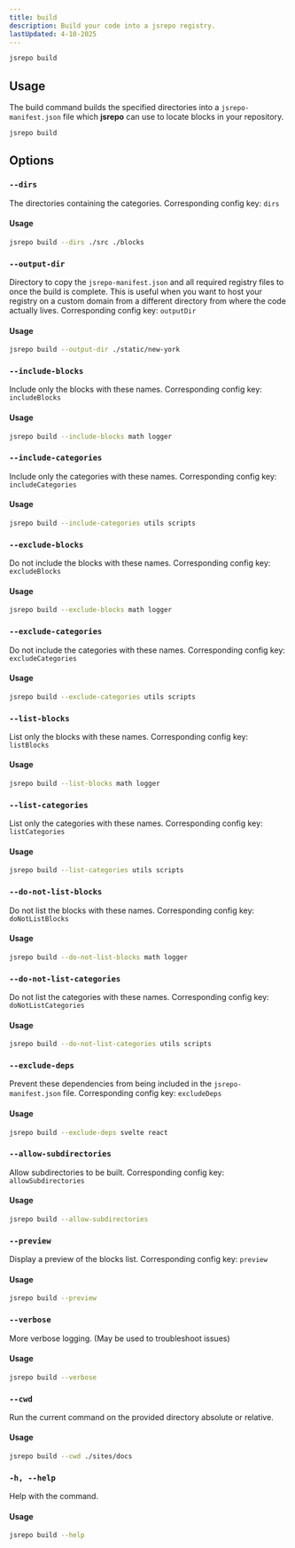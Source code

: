 ```yaml
---
title: build
description: Build your code into a jsrepo registry.
lastUpdated: 4-10-2025
---
```


```sh
jsrepo build
```

## Usage

The build command builds the specified directories into a `jsrepo-manifest.json` file which **jsrepo** can use to locate blocks in your repository.

```sh
jsrepo build
```

## Options

### `--dirs`

The directories containing the categories. Corresponding config key: `dirs`

#### Usage

```sh
jsrepo build --dirs ./src ./blocks
```

### `--output-dir`

Directory to copy the `jsrepo-manifest.json` and all required registry files to once the build is complete. This is useful when you want to host your registry on a custom domain from a different directory from where the code actually lives. Corresponding config key: `outputDir`

#### Usage

```sh
jsrepo build --output-dir ./static/new-york
```

### `--include-blocks`

Include only the blocks with these names. Corresponding config key: `includeBlocks`

#### Usage

```sh
jsrepo build --include-blocks math logger
```

### `--include-categories`

Include only the categories with these names. Corresponding config key: `includeCategories`

#### Usage

```sh
jsrepo build --include-categories utils scripts
```

### `--exclude-blocks`

Do not include the blocks with these names. Corresponding config key: `excludeBlocks`

#### Usage

```sh
jsrepo build --exclude-blocks math logger
```

### `--exclude-categories`

Do not include the categories with these names. Corresponding config key: `excludeCategories`

#### Usage

```sh
jsrepo build --exclude-categories utils scripts
```

### `--list-blocks`

List only the blocks with these names. Corresponding config key: `listBlocks`

#### Usage

```sh
jsrepo build --list-blocks math logger
```

### `--list-categories`

List only the categories with these names. Corresponding config key: `listCategories`

#### Usage

```sh
jsrepo build --list-categories utils scripts
```

### `--do-not-list-blocks`

Do not list the blocks with these names. Corresponding config key: `doNotListBlocks`

#### Usage

```sh
jsrepo build --do-not-list-blocks math logger
```

### `--do-not-list-categories`

Do not list the categories with these names. Corresponding config key: `doNotListCategories`

#### Usage

```sh
jsrepo build --do-not-list-categories utils scripts
```

### `--exclude-deps`

Prevent these dependencies from being included in the `jsrepo-manifest.json` file. Corresponding config key: `excludeDeps`

#### Usage

```sh
jsrepo build --exclude-deps svelte react
```

### `--allow-subdirectories`

Allow subdirectories to be built. Corresponding config key: `allowSubdirectories`

#### Usage

```sh
jsrepo build --allow-subdirectories
```

### `--preview`

Display a preview of the blocks list. Corresponding config key: `preview`

#### Usage

```sh
jsrepo build --preview
```

### `--verbose`

More verbose logging. (May be used to troubleshoot issues)

#### Usage

```sh
jsrepo build --verbose
```

### `--cwd`

Run the current command on the provided directory absolute or relative.

#### Usage

```sh
jsrepo build --cwd ./sites/docs
```

### `-h, --help`

Help with the command.

#### Usage

```sh
jsrepo build --help
```

